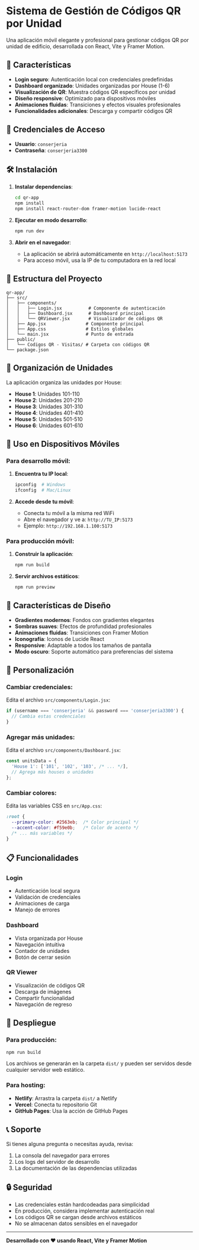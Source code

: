 # Sistema de Gestión de Códigos QR por Unidad

Una aplicación móvil elegante y profesional para gestionar códigos QR por unidad de edificio, desarrollada con React, Vite y Framer Motion.

## 🚀 Características

- **Login seguro**: Autenticación local con credenciales predefinidas
- **Dashboard organizado**: Unidades organizadas por House (1-6)
- **Visualización de QR**: Muestra códigos QR específicos por unidad
- **Diseño responsive**: Optimizado para dispositivos móviles
- **Animaciones fluidas**: Transiciones y efectos visuales profesionales
- **Funcionalidades adicionales**: Descarga y compartir códigos QR

## 📱 Credenciales de Acceso

- **Usuario**: `conserjeria`
- **Contraseña**: `conserjeria3300`

## 🛠️ Instalación

1. **Instalar dependencias**:
   ```bash
   cd qr-app
   npm install
   npm install react-router-dom framer-motion lucide-react
   ```

2. **Ejecutar en modo desarrollo**:
   ```bash
   npm run dev
   ```

3. **Abrir en el navegador**:
   - La aplicación se abrirá automáticamente en `http://localhost:5173`
   - Para acceso móvil, usa la IP de tu computadora en la red local

## 📁 Estructura del Proyecto

```
qr-app/
├── src/
│   ├── components/
│   │   ├── Login.jsx          # Componente de autenticación
│   │   ├── Dashboard.jsx      # Dashboard principal
│   │   └── QRViewer.jsx       # Visualizador de códigos QR
│   ├── App.jsx               # Componente principal
│   ├── App.css               # Estilos globales
│   └── main.jsx              # Punto de entrada
├── public/
│   └── Codigos QR - Visitas/ # Carpeta con códigos QR
└── package.json
```

## 🏢 Organización de Unidades

La aplicación organiza las unidades por House:

- **House 1**: Unidades 101-110
- **House 2**: Unidades 201-210
- **House 3**: Unidades 301-310
- **House 4**: Unidades 401-410
- **House 5**: Unidades 501-510
- **House 6**: Unidades 601-610

## 📱 Uso en Dispositivos Móviles

### Para desarrollo móvil:

1. **Encuentra tu IP local**:
   ```bash
   ipconfig  # Windows
   ifconfig  # Mac/Linux
   ```

2. **Accede desde tu móvil**:
   - Conecta tu móvil a la misma red WiFi
   - Abre el navegador y ve a: `http://TU_IP:5173`
   - Ejemplo: `http://192.168.1.100:5173`

### Para producción móvil:

1. **Construir la aplicación**:
   ```bash
   npm run build
   ```

2. **Servir archivos estáticos**:
   ```bash
   npm run preview
   ```

## 🎨 Características de Diseño

- **Gradientes modernos**: Fondos con gradientes elegantes
- **Sombras suaves**: Efectos de profundidad profesionales
- **Animaciones fluidas**: Transiciones con Framer Motion
- **Iconografía**: Iconos de Lucide React
- **Responsive**: Adaptable a todos los tamaños de pantalla
- **Modo oscuro**: Soporte automático para preferencias del sistema

## 🔧 Personalización

### Cambiar credenciales:
Edita el archivo `src/components/Login.jsx`:
```javascript
if (username === 'conserjeria' && password === 'conserjeria3300') {
  // Cambia estas credenciales
}
```

### Agregar más unidades:
Edita el archivo `src/components/Dashboard.jsx`:
```javascript
const unitsData = {
  'House 1': ['101', '102', '103', /* ... */],
  // Agrega más houses o unidades
};
```

### Cambiar colores:
Edita las variables CSS en `src/App.css`:
```css
:root {
  --primary-color: #2563eb;  /* Color principal */
  --accent-color: #f59e0b;   /* Color de acento */
  /* ... más variables */
}
```

## 📋 Funcionalidades

### Login
- Autenticación local segura
- Validación de credenciales
- Animaciones de carga
- Manejo de errores

### Dashboard
- Vista organizada por House
- Navegación intuitiva
- Contador de unidades
- Botón de cerrar sesión

### QR Viewer
- Visualización de códigos QR
- Descarga de imágenes
- Compartir funcionalidad
- Navegación de regreso

## 🚀 Despliegue

### Para producción:
```bash
npm run build
```

Los archivos se generarán en la carpeta `dist/` y pueden ser servidos desde cualquier servidor web estático.

### Para hosting:
- **Netlify**: Arrastra la carpeta `dist/` a Netlify
- **Vercel**: Conecta tu repositorio Git
- **GitHub Pages**: Usa la acción de GitHub Pages

## 📞 Soporte

Si tienes alguna pregunta o necesitas ayuda, revisa:
1. La consola del navegador para errores
2. Los logs del servidor de desarrollo
3. La documentación de las dependencias utilizadas

## 🔒 Seguridad

- Las credenciales están hardcodeadas para simplicidad
- En producción, considera implementar autenticación real
- Los códigos QR se cargan desde archivos estáticos
- No se almacenan datos sensibles en el navegador

---

**Desarrollado con ❤️ usando React, Vite y Framer Motion**

